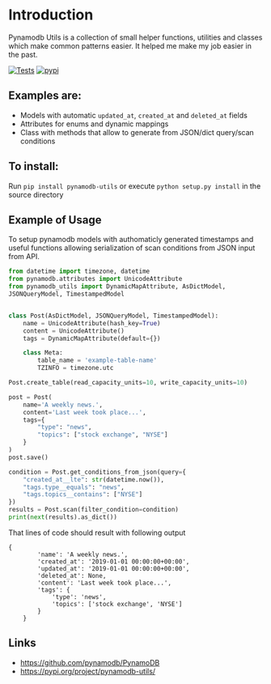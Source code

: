 # Introduction

Pynamodb Utils is a collection of small helper functions, utilities and classes which make common patterns easier. It helped me make my job easier in the past.

[![Tests](https://github.com/micmurawski/pynamodb-utils/actions/workflows/main.yml/badge.svg)](https://github.com/micmurawski/pynamodb-utils/actions/workflows/main.yml) [![pypi](https://img.shields.io/pypi/v/pynamodb-utils.svg)](https://pypi.org/project/pynamodb-utils/)

## Examples are:

 - Models with automatic ``updated_at``, ``created_at`` and ``deleted_at`` fields
 - Attributes for enums and dynamic mappings
 - Class with methods that allow to generate from JSON/dict query/scan conditions

## To install:
Run ``pip install pynamodb-utils`` or execute ``python setup.py install`` in the source directory

## Example of Usage

To setup pynamodb models with authomaticly generated timestamps and useful functions allowing serialization of scan conditions from JSON input from API.

```python
from datetime import timezone, datetime
from pynamodb.attributes import UnicodeAttribute
from pynamodb_utils import DynamicMapAttribute, AsDictModel,
JSONQueryModel, TimestampedModel


class Post(AsDictModel, JSONQueryModel, TimestampedModel):
    name = UnicodeAttribute(hash_key=True)
    content = UnicodeAttribute()
    tags = DynamicMapAttribute(default={})

    class Meta:
        table_name = 'example-table-name'
        TZINFO = timezone.utc

Post.create_table(read_capacity_units=10, write_capacity_units=10)

post = Post(
    name='A weekly news.',
    content='Last week took place...',
    tags={
        "type": "news",
        "topics": ["stock exchange", "NYSE"]
    }
)
post.save()

condition = Post.get_conditions_from_json(query={
    "created_at__lte": str(datetime.now()),
    "tags.type__equals": "news",
    "tags.topics__contains": ["NYSE"]
})
results = Post.scan(filter_condition=condition)
print(next(results).as_dict())
```
That lines of code should result with following output

```
{
        'name': 'A weekly news.',
        'created_at': '2019-01-01 00:00:00+00:00',
        'updated_at': '2019-01-01 00:00:00+00:00',
        'deleted_at': None,
        'content': 'Last week took place...',
        'tags': {
            'type': 'news',
            'topics': ['stock exchange', 'NYSE']
        }
    }
```

## Links
* https://github.com/pynamodb/PynamoDB
* https://pypi.org/project/pynamodb-utils/